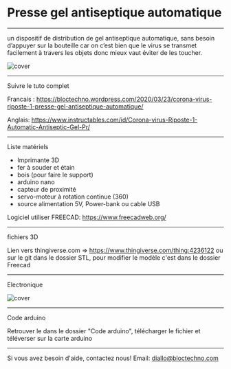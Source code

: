 # Presse gel antiseptique automatique

----

un dispositif de distribution de gel antiseptique automatique, sans besoin d’appuyer sur la bouteille car on c’est bien que le virus se transmet facilement à travers les objets donc mieux vaut éviter de les toucher.

![cover](https://github.com/Diallomm/Automatic-hand-sanitizer-arduino/blob/master/cover.jpg)

----
Suivre le tuto complet 

Francais : https://bloctechno.wordpress.com/2020/03/23/corona-virus-riposte-1-presse-gel-antiseptique-automatique/

Anglais: https://www.instructables.com/id/Corona-virus-Riposte-1-Automatic-Antiseptic-Gel-Pr/

----
Liste matériels 

- Imprimante 3D
- fer à souder et étain
- bois (pour faire le support)
- arduino nano
- capteur de proximité
- servo-moteur à rotation continue (360)
- source alimentation 5V, Power-bank ou cable USB

Logiciel utiliser FREECAD: https://www.freecadweb.org/

----
fichiers 3D 

Lien vers thingiverse.com =>  https://www.thingiverse.com/thing:4236122
ou sur le git dans le dossier STL, pour modifier le modèle c'est dans le dossier Freecad

---- 
Electronique

![cover](https://github.com/Diallomm/Automatic-hand-sanitizer-arduino/blob/master/Electronic/Presse%20gel.jpg)

----
Code arduino

Retrouver le dans le dossier "Code arduino", télécharger le fichier et téléverser sur la carte arduino

---- 
Si vous avez besoin d'aide, contactez nous!
Email: diallo@bloctechno.com
